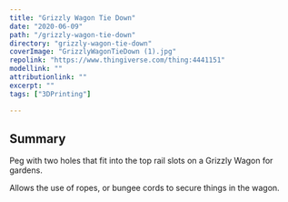 ```yaml
---
title: "Grizzly Wagon Tie Down"
date: "2020-06-09"
path: "/grizzly-wagon-tie-down"
directory: "grizzly-wagon-tie-down"
coverImage: "GrizzlyWagonTieDown (1).jpg"
repolink: "https://www.thingiverse.com/thing:4441151"
modellink: ""
attributionlink: ""
excerpt: ""
tags: ["3DPrinting"]

---
```


## Summary

Peg with two holes that fit into the top rail slots on a Grizzly Wagon for gardens.

Allows the use of ropes, or bungee cords to secure things in the wagon.